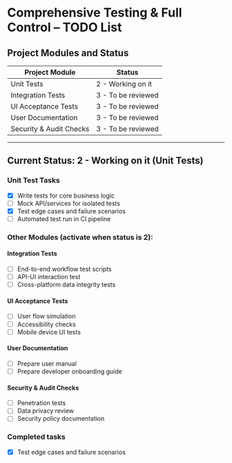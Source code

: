 # Comprehensive Testing & Full Control – TODO List

## Project Modules and Status

| Project Module            | Status               |
|-------------------------- |---------------------|
| Unit Tests                | 2 - Working on it    |
| Integration Tests         | 3 - To be reviewed   |
| UI Acceptance Tests       | 3 - To be reviewed   |
| User Documentation        | 3 - To be reviewed   |
| Security & Audit Checks   | 3 - To be reviewed   |

---

## Current Status: 2 - Working on it (Unit Tests)

### Unit Test Tasks

- [x] Write tests for core business logic
- [ ] Mock API/services for isolated tests
- [x] Test edge cases and failure scenarios
- [ ] Automated test run in CI pipeline

### Other Modules (activate when status is 2):

#### Integration Tests

- [ ] End-to-end workflow test scripts
- [ ] API-UI interaction test
- [ ] Cross-platform data integrity tests

#### UI Acceptance Tests

- [ ] User flow simulation
- [ ] Accessibility checks
- [ ] Mobile device UI tests

#### User Documentation

- [ ] Prepare user manual
- [ ] Prepare developer onboarding guide

#### Security & Audit Checks

- [ ] Penetration tests
- [ ] Data privacy review
- [ ] Security policy documentation

### Completed tasks

- [x] Test edge cases and failure scenarios
